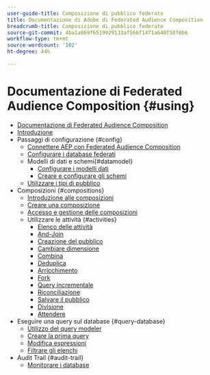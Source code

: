 ```yaml
---
user-guide-title: Composizione di pubblico federato
title: Documentazione di Adobe di Federated Audience Composition
breadcrumb-title: Composizione di pubblico federato
source-git-commit: 4ba1a869f6519929133af566f1471a640f58f0b6
workflow-type: tm+mt
source-wordcount: '102'
ht-degree: 44%

---
```



# Documentazione di Federated Audience Composition {#using}

+ [Documentazione di Federated Audience Composition](home.md)
+ [Introduzione](chapter1/newfile.md)
+ Passaggi di configurazione {#config}
   + [Connettere AEP con Federated Audience Composition](connections/destinations.md)
   + [Configurare i database federati](connections/federated-db.md)
   + Modelli di dati e schemi{#datamodel}
      + [Configurare i modelli dati](data-management/gs-models.md)
      + [Creare e configurare gli schemi](customer/schemas.md)
   + [Utilizzare i tipi di pubblico](customer/audiences.md)
+ Composizioni {#compositions}
   + [Introduzione alle composizioni](compositions/gs-compositions.md)
   + [Creare una composizione](compositions/create-compositions.md)
   + [Accesso e gestione delle composizioni](compositions/manage-compositions.md)
   + Utilizzare le attività {#activities}
      + [Elenco delle attività](compositions/activities/about-activities.md)
      + [And-Join](compositions/activities/and-join.md)
      + [Creazione del pubblico](compositions/activities/build-audience.md)
      + [Cambiare dimensione](compositions/activities/change-dimension.md)
      + [Combina](compositions/activities/combine.md)
      + [Deduplica](compositions/activities/deduplication.md)
      + [Arricchimento](compositions/activities/enrichment.md)
      + [Fork](compositions/activities/fork.md)
      + [Query incrementale](compositions/activities/incremental-query.md)
      + [Riconciliazione](compositions/activities/reconciliation.md)
      + [Salvare il pubblico](compositions/activities/save-audience.md)
      + [Divisione](compositions/activities/split.md)
      + [Attendere](compositions/activities/wait.md)
+ Eseguire una query sul database {#query-database}
   + [Utilizzo del query modeler](query/query-modeler-overview.md)
   + [Creare la prima query](query/build-query.md)
   + [Modifica espressioni](query/expression-editor.md)
   + [Filtrare gli elenchi](query/filter.md)
+ Audit Trail {#audit-trail}
   + [Monitorare i database](admin/audit-trail.md)